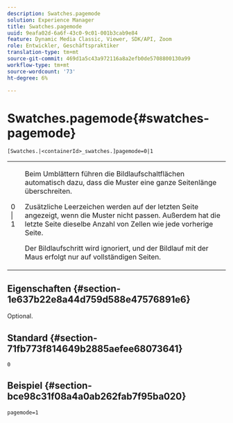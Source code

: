 ```yaml
---
description: Swatches.pagemode
solution: Experience Manager
title: Swatches.pagemode
uuid: 9eafa02d-6a6f-43c0-9c01-001b3cab9e84
feature: Dynamic Media Classic, Viewer, SDK/API, Zoom
role: Entwickler, Geschäftspraktiker
translation-type: tm+mt
source-git-commit: 469d1a5c43a972116a8a2efb0de5708800130a99
workflow-type: tm+mt
source-wordcount: '73'
ht-degree: 6%

---
```



# Swatches.pagemode{#swatches-pagemode}

`[Swatches.|<containerId>_swatches.]pagemode=0|1`

<table id="table_52306D2150BC4EE2BD4CE4C718E96CC0"> 
 <tbody> 
  <tr> 
   <td colname="col1"> <p> <span class="codeph"> 0 | 1 </span> </p> </td> 
   <td colname="col2"> <p> Beim Umblättern führen die Bildlaufschaltflächen automatisch dazu, dass die Muster eine ganze Seitenlänge überschreiten. </p> <p>Zusätzliche Leerzeichen werden auf der letzten Seite angezeigt, wenn die Muster nicht passen. Außerdem hat die letzte Seite dieselbe Anzahl von Zellen wie jede vorherige Seite. </p> <p>Der Bildlaufschritt wird ignoriert, und der Bildlauf mit der Maus erfolgt nur auf vollständigen Seiten. </p> </td> 
  </tr> 
 </tbody> 
</table>

## Eigenschaften {#section-1e637b22e8a44d759d588e47576891e6}

Optional.

## Standard {#section-71fb773f814649b2885aefee68073641}

`0`

## Beispiel {#section-bce98c31f08a4a0ab262fab7f95ba020}

`pagemode=1`
